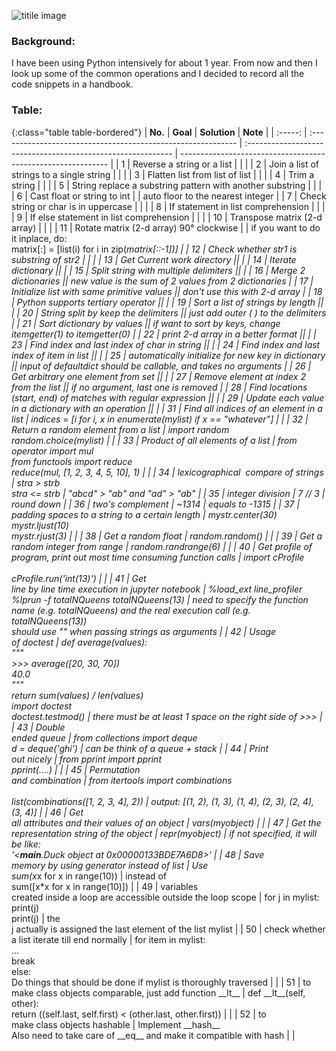 ![titile image](https://images.pexels.com/photos/459225/pexels-photo-459225.jpeg?auto=compress&cs=tinysrgb&dpr=2&h=650&w=940)

### Background: 

I have been using Python intensively for about 1 year. From now and then I look up some of the common operations and I decided to record all the code snippets in a handbook.



### Table:

{:class="table table-bordered"}
| **No.** | **Goal**                                                     | **Solution**                                                 | **Note**                                                     |
| :-----: | :----------------------------------------------------------- | :----------------------------------------------------------- | ------------------------------------------------------------ |
|    1    | Reverse a string or a list                                   | <script src="https://gist.github.com/Wizna/6d8bc2a47af1ce6a83af4e5227eb9e00.js"></script> |                                                              |
|    2    | Join a list of strings to a single string                    | <script src="https://gist.github.com/Wizna/2a9441980881bbe6b48c33209fe7b707.js"></script> |                                                              |
|    3    | Flatten list from list of list                               | <script src="https://gist.github.com/Wizna/dc4030c27711837cb9a25b7e8947a350.js"></script> |                                                              |
|    4    | Trim a string                                                | <script src="https://gist.github.com/Wizna/0c311864524f81fe97ac806a76c952ed.js"></script> |                                                              |
|    5    | String replace a substring pattern with another substring    | <script src="https://gist.github.com/Wizna/c60bbc4311f2558a485d73782763a969.js"></script> |                                                              |
|    6    | Cast  float or string to int                                 | <script src="https://gist.github.com/Wizna/9d21335f5e1b1480943291baa2bcc937.js"></script> | auto floor to the nearest integer                            |
|    7    | Check string or char is in uppercase                         | <script src="https://gist.github.com/Wizna/64954a71afc77409f7a2de4bc9f74e06.js"></script> |                                                              |
|    8    | If statement in list comprehension                           | <script src="https://gist.github.com/Wizna/3bf49baa3474d06a8370d8b85644abb6.js"></script> |                                                              |
|    9    | If else statement in list comprehension                      | <script src="https://gist.github.com/Wizna/4d601d45ccc8898dc9933347220c0418.js"></script> |                                                              |
|   10    | Transpose matrix  (2-d array)                                | <script src="https://gist.github.com/Wizna/dd1a8fe4cf60b0615e494f95995c52f5.js"></script> |                                                              |
|   11    | Rotate matrix (2-d array) 90° clockwise                      | <script src="https://gist.github.com/Wizna/e3d5d3a751d46d1878389414f5eaf54e.js"></script> | if you want to do it inplace, do:<br> matrix[:] = [list(i) for i in zip(*matrix[::-1])] |
|   12    | Check whether str1 is substring of str2                      | <script src="https://gist.github.com/Wizna/33f31800ca91c758a91317d02d936621.js"></script> |                                                              |
|   13    | Get Current work directory                                   |<script src="https://gist.github.com/Wizna/06ee52f94721174be1f57f9fcd4f7abc.js"></script>|                                                              |
|   14    | Iterate dictionary                                           |<script src="https://gist.github.com/Wizna/ebf9a0ac9ce22be8371a6fecc780bd43.js"></script>|                                                              |
|   15    | Split string with multiple delimiters                        |<script src="https://gist.github.com/Wizna/ad6b80caf927199b3e2b97d62d6f150d.js"></script>|                                                              |
|   16    | Merge 2 dictionaries                                         |<script src="https://gist.github.com/Wizna/02b847f2d7d0d2f5d567a3498be6dbd8.js"></script>| new value is the sum of 2 values from 2 dictionaries         |
|   17    | Initialize list with same primitive values                   |<script src="https://gist.github.com/Wizna/eec92c9df23ff060e668cab66af38683.js"></script>| don't use this with 2-d array                                |
|   18    | Python supports tertiary  operator                           |<script src="https://gist.github.com/Wizna/5db4ad894e84f71342aec96837891618.js"></script>|                                                              |
|   19    | Sort a list of strings by length                             |<script src="https://gist.github.com/Wizna/37dee80ca3f2e7765347869338dfe2b0.js"></script>|                                                              |
|   20    | String split by keep the delimiters                          |<script src="https://gist.github.com/Wizna/26d45847b5722a19e5e1dd78dd9b228e.js"></script>| just add outer ( ) to the delimiters                         |
|   21    | Sort dictionary by values                                    |<script src="https://gist.github.com/Wizna/a856d92284ab6826eb5d1d3f95c17033.js"></script>| if want to sort by keys, change itemgetter(1) to itemgetter(0) |
|   22    | print 2-d array in a better format                           |<script src="https://gist.github.com/Wizna/55f9f822d2f0cc0dc3b2d7672b228f53.js"></script>|                                                              |
|   23    | Find index and last index of char in string                  |<script src="https://gist.github.com/Wizna/e38e712340acbae8cdaef30a354ee57c.js"></script>|                                                              |
|   24    | Find index and last index of item in list                    |<script src="https://gist.github.com/Wizna/c0a4b572620424c8d2a90d35e0974360.js"></script>|                                                              |
|   25    | automatically initialize for new key in dictionary           |<script src="https://gist.github.com/Wizna/ef2cd913789c6cfbf05300d6bcf9516a.js"></script>| input of defaultdict should be callable, and takes no arguments |
|   26    | Get arbitrary one element from set                           |<script src="https://gist.github.com/Wizna/5b08eb64d09336bf20154e613dfda93d.js"></script>|                                                              |
|   27    | Remove element at index 2 from the list                      |<script src="https://gist.github.com/Wizna/5aa59100f6954c7337a09234debbd050.js"></script>| if no argument, last one is removed                          |
|   28    | Find locations (start, end) of matches with regular expression |<script src="https://gist.github.com/Wizna/a7fc37f549ae5493bc63f50ceca0ca4e.js"></script>|                                                              |
|   29    | Update each value in a dictionary with an operation          |<script src="https://gist.github.com/Wizna/c694b7224769c98838978057f21d725b.js"></script>|                                                              |
|   31    | Find all indices of an element in a list                     | indices = [i for i, x in enumerate(mylist) if x == "whatever"] |                                                              |
|   32    | Return a random element from a list                          | import random<br>random.choice(mylist)                       |                                                              |
|   33    | Product of all elements of a list                            | from operator import mul<br>from functools import reduce<br>reduce(mul, [1, 2, 3, 4, 5, 10], 1) |                                                              |
|   34    | lexicographical  compare of strings                          | stra > strb <br>stra <= strb                                 | "abcd" > "ab" and "ad" > "ab"                                |
|   35    | integer division                                             | 7 // 3                                                       | round down                                                   |
|   36    | two's complement                                             | ~1314                                                        | equals to -1315                                              |
|   37    | padding spaces to a string to a certain length               | mystr.center(30)<br>mystr.ljust(10)<br>mystr.rjust(3)        |                                                              |
|   38    | Get a random float                                           | random.random()                                              |                                                              |
|   39    | Get a random integer from range                              | random.randrange(6)                                          |                                                              |
|   40    | Get profile of<br/>program, print out most time consuming function calls | import cProfile<br/><br/>cProfile.run('int(13)')             |                                                              |
|   41    | Get<br/>line by line time execution in jupyter notebook      | %load_ext line_profiler<br/>%lprun -f totalNQueens totalNQueens(13) | need to specify the function name (e.g. totalNQueens) and the real execution call (e.g. totalNQueens(13))<br/>should use "" when passing strings as arguments |
|   42    | Usage<br/>of doctest                                         | def average(values):<br/>    """<br/>    >>> average([20, 30, 70])<br/>    40.0<br/>    """<br/>    return sum(values) / len(values)<br/>import doctest<br/>doctest.testmod() | there must be at least 1 space on the right side of >>>      |
|   43    | Double<br/>ended queue                                       | from collections import deque<br/>d = deque('ghi')           | can be think of a queue + stack                              |
|   44    | Print<br/>out nicely                                         | from pprint import pprint<br/>pprint(….)                     |                                                              |
|   45    | Permutation<br/>and combination                              | from itertools import combinations<br/><br/>list(combinations([1, 2, 3, 4], 2)) | output: [(1, 2), (1, 3), (1, 4), (2, 3), (2, 4), (3, 4)]     |
|   46    | Get<br/>all attributes and their values of an object         | vars(myobject)                                               |                                                              |
|   47    | Get the<br/>representation string of the object              | repr(myobject)                                               | if not specified, it will be like:<br/>'<__main__.Duck object at 0x00000133BDE7A6D8>' |
|   48    | Save<br/>memory by using generator instead of list           | Use <br/>sum(x*x for x in range(10))                         | instead of <br/>sum([x*x for x in range(10)])                |
|   49    | variables<br/>created inside a loop are accessible outside the loop scope | for j in mylist:<br/>    print(j)<br/>print(j)               | the<br/>j actually is assigned the last element of the list mylist |
|   50    | check whether a list iterate till end normally               | for item in mylist: <br/>    ...<br/>    break<br/>else: <br/>    Do things that should be done if mylist is thoroughly traversed |                                                              |
|   51    | to<br/>make class objects comparable, just add function \_\_lt\_\_ | def \_\_lt\_\_(self, other):<br/>        return ((self.last, self.first) < (other.last, other.first)) |                                                              |
|   52    | to<br/>make class objects hashable                           | Implement \_\_hash\_\_<br/>Also need to take care of \_\_eq\_\_ and make it compatible with hash |                                                              |